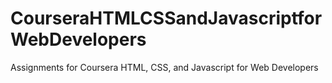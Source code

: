 # CourseraHTMLCSSandJavascriptforWebDevelopers
Assignments for Coursera HTML, CSS, and Javascript for Web Developers
